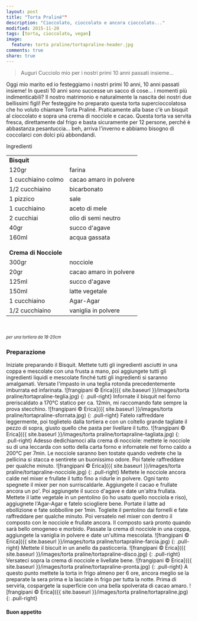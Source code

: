 ```yaml
---
layout: post
title: "Torta Praliné""
description: "Cioccolato, cioccolato e ancora cioccolato..."
modified: 2015-11-20
tags: [torta, cioccolato, vegan]
image:
  feature: torta praline/tortapraline-header.jpg
comments: true
share: true
---
```


> Auguri Cucciolo mio per i nostri primi 10 anni passati insieme...

Oggi mio marito ed io festeggiamo i nostri primi 10 anni, 10 anni passati insieme! In questi 10 anni sono successe un sacco di cose... i momenti più indimenticabili? Il nostro matrimonio e naturalmente la nascita dei nostri due bellissimi figli! Per festeggire ho preparato questa torta supercioccolatosa che ho voluto chiamare Torta Praliné. Praticamente alla base c'è un bisquit al cioccolato e sopra una crema di nocciole e cacao. Questa torta va servita fresca, direttamente dal frigo e basta sicuramente per 12 persone, perché è abbastanza pesantuccia... beh, arriva l'inverno e abbiamo bisogno di coccolarci con dolci più abbondandi.


<div class="ingredients">
  <div class="ingredients-title">Ingredienti</div>
  <table>
    <tbody>
      <tr>
        <td colspan="2"><b>Bisquit</b></td>
      </tr>
      <tr>
        <td>120gr</td>
        <td>farina</td>
      </tr>
      <tr>
        <td>1 cucchiaino colmo</td>
        <td>cacao amaro in polvere</td>
      </tr>
      <tr>
        <td>1/2 cucchiaino</td>
        <td>bicarbonato</td>
      </tr>
      <tr>
        <td>1 pizzico</td>
        <td>sale</td>
      </tr>
      <tr>
        <td>1 cucchiaino</td>
        <td>aceto di mele</td>
      </tr>
      <tr>
        <td>2 cucchiai</td>
        <td>olio di semi neutro</td>
      </tr>
      <tr>
        <td>40gr</td>
        <td>succo d'agave</td>
      </tr>
      <tr>
        <td>160ml</td>
        <td>acqua gassata</td>
      </tr>
      <tr style="height: 15px;"></tr>
      <tr>          
        <td colspan="2"><b>Crema di Nocciole</b></td>
      </tr>
      <tr>
        <td>300gr</td>
        <td>nocciole</td>
      </tr>
      <tr>
        <td>20gr</td>
        <td>cacao amaro in polvere</td>
      </tr>
      <tr>
        <td>125ml</td>
        <td>succo d'agave</td>
      </tr>
      <tr>
        <td>150ml</td>
        <td>latte vegetale</td>
      </tr>
      <tr>
        <td>1 cucchiaino</td>
        <td>Agar-Agar</td>
      </tr>
      <tr>
        <td>1/2 cucchiaino</td>
        <td>vaniglia in polvere</td>
      </tr>
    </tbody>
  </table>
  <br></br>
  <i class="pull-right" style="font-size: 80%;">per una tortiera da 18-20cm</i>
</div>


<h3>
  <font color="grey">
    <i class="icon-cogs"></i>
  </font> Preparazione
</h3>

Iniziate preparando il Bisquit. Mettete tutti gli ingredienti asciutti in una coppa e mescolate con una frusta a mano, poi aggiungete tutti gli ingredienti liquidi e mescolate finché tutti gli ingredienti si saranno amalgamati. Versate l'impasto in una teglia rotonda precedentemente imburrata ed infarinata.
![frangipani © Erica]({{ site.baseurl }}/images/torta praline/tortapraline-teglia.jpg)
{: .pull-right}
Infornate il bisquit nel forno preriscaldato a 170°C statico per ca. 12min, mi raccomando fate sempre la prova stecchino.
![frangipani © Erica]({{ site.baseurl }}/images/torta praline/tortapraline-sfornata.jpg)
{: .pull-right}
Fatelo raffreddare leggermente, poi toglietelo dalla tortiera e con un coltello grande tagliate il pezzo di sopra, giusto quello che pasta per livellare il tutto.
![frangipani © Erica]({{ site.baseurl }}/images/torta praline/tortapraline-tagliata.jpg)
{: .pull-right}
Adesso dedichiamoci alla crema di nocciole: mettete le nocciole su di una leccarda con sotto della carta forno e infornatele nel forno caldo a 200°C per 7min. Le nocciole saranno ben tostate quando vedrete che la pellicina si stacca e sentirete un buonissimo odore. Poi fatele raffreddare per qualche minuto. 
![frangipani © Erica]({{ site.baseurl }}/images/torta praline/tortapraline-nocciole.jpg)
{: .pull-right}
Mettete le nocciole ancora calde nel mixer e frullate il tutto fino a ridurle in polvere. Ogni tanto spegnete il mixer per non surriscaldarle. Aggiungete il cacao e frullate ancora un po'. Poi aggiungete il succo d'agave e date un'altra frullata. Mettete il latte vegetale in un pentolino (io ho usato quello nocciola e riso), aggiugnete l'Agar-Agar e fatelo sciogliere bene. Portate il latte ad ebollizione e fate sobbollire per 1min. Togleite il pentolino dai fornelli e fate raffreddare per qualche minuto. Poi versatelo nel mixer con dentro il composto con le nocciole e frullate ancora. Il composto sarà pronto quando sarà bello omogeneo e morbido. Passate la crema di nocciole in una coppa, aggiungete la vaniglia in polvere e date un'ultima mescolata.
![frangipani © Erica]({{ site.baseurl }}/images/torta praline/tortapraline-farcia.jpg)
{: .pull-right}
Mettete il biscuit in un anello da pasticceria.
![frangipani © Erica]({{ site.baseurl }}/images/torta praline/tortapraline-disco.jpg)
{: .pull-right}
Versateci sopra la crema di nocciole e livellate bene.
![frangipani © Erica]({{ site.baseurl }}/images/torta praline/tortapraline-pronta.jpg)
{: .pull-right}
A questo punto mettete la torta in frigo almeno per 6 ore, ancora meglio se la preparate la sera prima e la lasciate in frigo per tutta la notte. Prima di servirla, cospargete la superficie con una bella spolverata di cacao amaro.
![frangipani © Erica]({{ site.baseurl }}/images/torta praline/tortapraline.jpg)
{: .pull-right}


<h4>Buon appetito
  <font color="red">
    <i class="icon-smile"></i>
  </font>
</h4>
